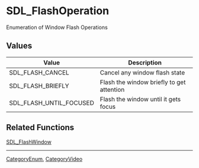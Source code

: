 # SDL_FlashOperation

Enumeration of Window Flash Operations

## Values

| Value                   | Description                               |
|-------------------------|-------------------------------------------|
| SDL_FLASH_CANCEL        | Cancel any window flash state             |
| SDL_FLASH_BRIEFLY       | Flash the window briefly to get attention |
| SDL_FLASH_UNTIL_FOCUSED | Flash the window until it gets focus      |

## Related Functions

[SDL_FlashWindow](https://wiki.libsdl.org/SDL_FlashWindow)

----
[CategoryEnum](CategoryEnum), [CategoryVideo](CategoryVideo)

